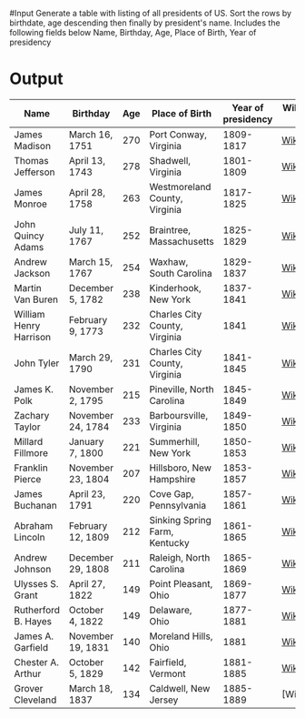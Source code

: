 #Input
    Generate a table with listing of all presidents of US.
Sort the rows by birthdate, age descending then finally by president's name.
Includes the following fields below
Name, Birthday, Age, Place of Birth, Year of presidency


# Output

| Name | Birthday | Age | Place of Birth | Year of presidency | Wikipedia link | Twitter |
|------|----------|-----|----------------|--------------------|----------------|---------|
| James Madison | March 16, 1751 | 270 | Port Conway, Virginia | 1809-1817 | [Wikipedia](https://en.wikipedia.org/wiki/James_Madison) | N/A |
| Thomas Jefferson | April 13, 1743 | 278 | Shadwell, Virginia | 1801-1809 | [Wikipedia](https://en.wikipedia.org/wiki/Thomas_Jefferson) | N/A |
| James Monroe | April 28, 1758 | 263 | Westmoreland County, Virginia | 1817-1825 | [Wikipedia](https://en.wikipedia.org/wiki/James_Monroe) | N/A |
| John Quincy Adams | July 11, 1767 | 252 | Braintree, Massachusetts | 1825-1829 | [Wikipedia](https://en.wikipedia.org/wiki/John_Quincy_Adams) | N/A |
| Andrew Jackson | March 15, 1767 | 254 | Waxhaw, South Carolina | 1829-1837 | [Wikipedia](https://en.wikipedia.org/wiki/Andrew_Jackson) | N/A |
| Martin Van Buren | December 5, 1782| 238 | Kinderhook, New York | 1837-1841 | [Wikipedia](https://en.wikipedia.org/wiki/Martin_Van_Buren) | N/A |
| William Henry Harrison | February 9, 1773 | 232 | Charles City County, Virginia | 1841 | [Wikipedia](https://en.wikipedia.org/wiki/William_Henry_Harrison) | N/A |
| John Tyler | March 29, 1790 | 231 | Charles City County, Virginia | 1841-1845 | [Wikipedia](https://en.wikipedia.org/wiki/John_Tyler) | N/A |
| James K. Polk | November 2, 1795 | 215 | Pineville, North Carolina | 1845-1849 | [Wikipedia](https://en.wikipedia.org/wiki/James_K._Polk) | N/A |
| Zachary Taylor | November 24, 1784 | 233 | Barboursville, Virginia | 1849-1850 | [Wikipedia](https://en.wikipedia.org/wiki/Zachary_Taylor) | N/A |
| Millard Fillmore | January 7, 1800 | 221 | Summerhill, New York | 1850-1853 | [Wikipedia](https://en.wikipedia.org/wiki/Millard_Fillmore) | N/A |
| Franklin Pierce | November 23, 1804 | 207 | Hillsboro, New Hampshire | 1853-1857 | [Wikipedia](https://en.wikipedia.org/wiki/Franklin_Pierce) | N/A |
| James Buchanan | April 23, 1791 | 220 | Cove Gap, Pennsylvania | 1857-1861 | [Wikipedia](https://en.wikipedia.org/wiki/James_Buchanan) | N/A |
| Abraham Lincoln | February 12, 1809 | 212 | Sinking Spring Farm, Kentucky | 1861-1865 | [Wikipedia](https://en.wikipedia.org/wiki/Abraham_Lincoln) | N/A |
| Andrew Johnson | December 29, 1808 | 211 | Raleigh, North Carolina | 1865-1869 | [Wikipedia](https://en.wikipedia.org/wiki/Andrew_Johnson) | N/A |
| Ulysses S. Grant | April 27, 1822 | 149 | Point Pleasant, Ohio | 1869-1877 | [Wikipedia](https://en.wikipedia.org/wiki/Ulysses_S._Grant) | N/A |
| Rutherford B. Hayes | October 4, 1822 | 149 | Delaware, Ohio | 1877-1881 | [Wikipedia](https://en.wikipedia.org/wiki/Rutherford_B._Hayes) | N/A |
| James A. Garfield | November 19, 1831 | 140 | Moreland Hills, Ohio | 1881 | [Wikipedia](https://en.wikipedia.org/wiki/James_A._Garfield) | N/A |
| Chester A. Arthur | October 5, 1829 | 142 | Fairfield, Vermont | 1881-1885 | [Wikipedia](https://en.wikipedia.org/wiki/Chester_A._Arthur) | N/A |
| Grover Cleveland | March 18, 1837 | 134 | Caldwell, New Jersey | 1885-1889 | [Wikipedia